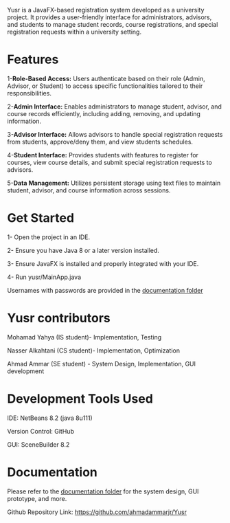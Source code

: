 Yusr is a JavaFX-based registration system developed as a university project. It provides a user-friendly interface 
for administrators, advisors, and students to manage student records, course registrations, and special registration requests
within a university setting.


# Features
1-**Role-Based Access:** Users authenticate based on their role (Admin, Advisor, or Student) to access specific functionalities tailored to their responsibilities.

2-**Admin Interface:** Enables administrators to manage student, advisor, and course records efficiently, including adding, removing, and updating information.

3-**Advisor Interface:** Allows advisors to handle special registration requests from students, approve/deny them, and view students schedules.

4-**Student Interface:** Provides students with features to register for courses, view course details, and submit special registration requests to advisors.

5-**Data Management:** Utilizes persistent storage using text files to maintain student, advisor, and course information across sessions.


# Get Started 
1- Open the project in an IDE.

2- Ensure you have Java 8 or a later version installed.

3- Ensure JavaFX is installed and properly integrated with your IDE.

4- Run yusr/MainApp.java

Usernames with passwords are provided in the [documentation folder](/Documentation/Usernames_with_passwords)


# Yusr contributors
Mohamad Yahya (IS student)- Implementation, Testing

Nasser Alkahtani (CS student)- Implementation, Optimization 

Ahmad Ammar (SE student) - System Design, Implementation, GUI development 


# Development Tools Used
IDE: NetBeans 8.2 (java 8u111)

Version Control: GitHub

GUI: SceneBuilder 8.2


# Documentation
Please refer to the [documentation folder](/Documentation) for the system design, GUI prototype, and more.

Github Repository Link: https://github.com/ahmadammarjr/Yusr



